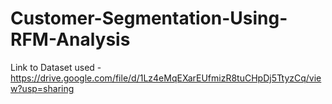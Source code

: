 # Customer-Segmentation-Using-RFM-Analysis
Link to Dataset used -
https://drive.google.com/file/d/1Lz4eMqEXarEUfmizR8tuCHpDj5TtyzCq/view?usp=sharing

